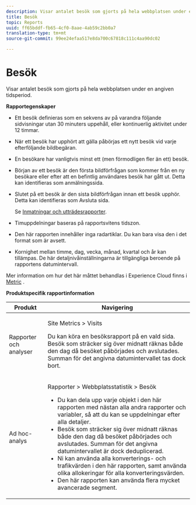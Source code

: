 ```yaml
---
description: Visar antalet besök som gjorts på hela webbplatsen under en angiven tidsperiod.
title: Besök
topic: Reports
uuid: ff65bddf-fb65-4cf0-8aae-4ab59c2bb0a7
translation-type: tm+mt
source-git-commit: 99ee24efaa517e8da700c67818c111c4aa90dc02

---
```



# Besök

Visar antalet besök som gjorts på hela webbplatsen under en angiven tidsperiod.

**Rapportegenskaper**

* Ett besök definieras som en sekvens av på varandra följande sidvisningar utan 30 minuters uppehåll, eller kontinuerlig aktivitet under 12 timmar.
* När ett besök har upphört att gälla påbörjas ett nytt besök vid varje efterföljande bildbegäran.
* En besökare har vanligtvis minst ett (men förmodligen fler än ett) besök.
* Början av ett besök är den första bildförfrågan som kommer från en ny besökare eller efter att en befintlig användares besök har gått ut. Detta kan identifieras som anmälningssida.
* Slutet på ett besök är den sista bildförfrågan innan ett besök upphör. Detta kan identifieras som Avsluta sida.

   Se [Inmatningar och utträdesrapporter](/help/components/c-variables/dimensionslist/reports-entries-exits.md).
* Timuppdelningar baseras på rapportsvitens tidszon.
* Den här rapporten innehåller inga radartiklar. Du kan bara visa den i det format som är avsett.
* Kornighet mellan timme, dag, vecka, månad, kvartal och år kan tillämpas. De här detaljnivåinställningarna är tillgängliga beroende på rapportens datumintervall.

Mer information om hur det här måttet behandlas i Experience Cloud finns i [Metric](/help/components/c-variables/c-metrics/metrics-visit.md) .

**Produktspecifik rapportinformation**

<table id="table_3138CA443CAC4F55838216E8B8786EE2"> 
 <thead> 
  <tr> 
   <th colname="col1" class="entry"> Produkt </th> 
   <th colname="col2" class="entry"> Navigering </th> 
  </tr> 
 </thead>
 <tbody> 
  <tr> 
   <td colname="col1"> <p> Rapporter och analyser </p> </td> 
   <td colname="col2"> <p> <span class="uicontrol"> Site Metrics</span> &gt; <span class="uicontrol"> Visits</span> </p> <p>Du kan köra en <span class="wintitle"> besöksrapport</span> på en vald sida. Besök som sträcker sig över midnatt räknas både den dag då besöket påbörjades och avslutades. Summan för det angivna datumintervallet tas dock bort. </p> </td> 
  </tr> 
  <tr> 
   <td colname="col1"> <p> Ad hoc-analys </p> </td> 
   <td colname="col2"> <p> <span class="uicontrol"> Rapporter</span> &gt; <span class="uicontrol"> Webbplatsstatistik</span> &gt; <span class="uicontrol"> Besök</span> </p> 
    <ul id="ul_73FEE02C129041D6A63F2DB07676960F"> 
     <li id="li_CC3BB22DE97941EB8032BE4421FFC173"> Du kan dela upp varje objekt i den här rapporten med nästan alla andra rapporter och variabler, så att du kan se uppdelningar efter alla detaljer. </li> 
     <li id="li_D53D480D73264D47945C9E1202B7BD4F">Besök som sträcker sig över midnatt räknas både den dag då besöket påbörjades och avslutades. Summan för det angivna datumintervallet är dock deduplicerad. </li> 
     <li id="li_B8BCC584F95B407DB87F5EA57CC88F62">Ni kan använda alla konverterings- och trafikvärden i den här rapporten, samt använda olika allokeringar för alla konverteringsvärden. </li> 
     <li id="li_0F342D3DCFF44ABAB79BD0F9E7F43E1E">Den här rapporten kan använda flera mycket avancerade segment. </li> 
    </ul> </td> 
  </tr> 
 </tbody> 
</table>

